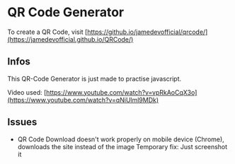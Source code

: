 # QR Code Generator
To create a QR Code, visit [https://github.io/jamedevofficial/qrcode/](https://jamedevofficial.github.io/QRCode/)

## Infos
This QR-Code Generator is just made to practise javascript.

Video used: [https://www.youtube.com/watch?v=vpRkAoCqX3o](https://www.youtube.com/watch?v=qNiUlml9MDk)

## Issues
- QR Code Download doesn't work properly on mobile device (Chrome), downloads the site instead of the image
Temporary fix: Just screenshot it
